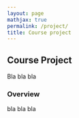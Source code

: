 ```yaml
---
layout: page
mathjax: true
permalink: /project/
title: Course project
---
```


## Course Project

Bla bla bla

### Overview

bla bla bla
